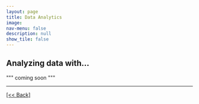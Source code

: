 ```yaml
---
layout: page
title: Data Analytics
image: 
nav-menu: false
description: null
show_tile: false
---
```


## Analyzing data with...

""" coming soon """




---
[[<< Back]](https://cvanchieri.github.io/DSPortfolio/b_dataanalytics.html)
